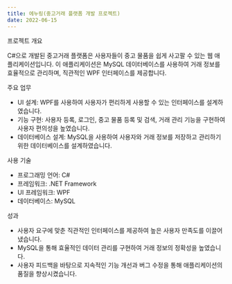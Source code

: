 ```yaml
---
title: 에누링(중고거래 플랫폼 개발 프로젝트)
date: 2022-06-15
---
```


<div class="text-justify">
프로젝트 개요
</div>

C#으로 개발된 중고거래 플랫폼은 사용자들이 중고 물품을 쉽게 사고팔 수 있는 웹 애플리케이션입니다. 이 애플리케이션은 MySQL 데이터베이스를 사용하여 거래 정보를 효율적으로 관리하며, 직관적인 WPF 인터페이스를 제공합니다.


주요 업무

- UI 설계: WPF를 사용하여 사용자가 편리하게 사용할 수 있는 인터페이스를 설계하였습니다.
- 기능 구현: 사용자 등록, 로그인, 중고 물품 등록 및 검색, 거래 관리 기능을 구현하여 사용자 편의성을 높였습니다.
- 데이터베이스 설계: MySQL을 사용하여 사용자와 거래 정보를 저장하고 관리하기 위한 데이터베이스를 설계하였습니다.


사용 기술

- 프로그래밍 언어: C#
- 프레임워크: .NET Framework
- UI 프레임워크: WPF
- 데이터베이스: MySQL


성과

- 사용자 요구에 맞춘 직관적인 인터페이스를 제공하여 높은 사용자 만족도를 이끌어냈습니다.
- MySQL을 통해 효율적인 데이터 관리를 구현하여 거래 정보의 정확성을 높였습니다.
- 사용자 피드백을 바탕으로 지속적인 기능 개선과 버그 수정을 통해 애플리케이션의 품질을 향상시켰습니다.
